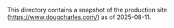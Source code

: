 This directory contains a snapshot of the production site (https://www.dougcharles.com/) as of 2025-08-11.
